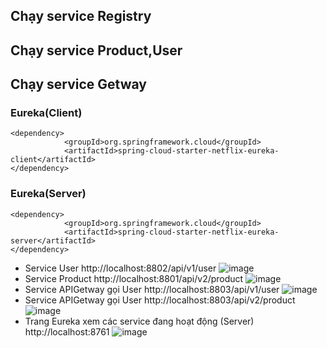 ## Chạy service Registry 
## Chạy service Product,User
## Chạy service Getway
### Eureka(Client)
```maven
<dependency>
			<groupId>org.springframework.cloud</groupId>
			<artifactId>spring-cloud-starter-netflix-eureka-client</artifactId>
</dependency>
```
### Eureka(Server)
```maven
<dependency>
			<groupId>org.springframework.cloud</groupId>
			<artifactId>spring-cloud-starter-netflix-eureka-server</artifactId>
</dependency>
```
- Service User
http://localhost:8802/api/v1/user
![image](https://github.com/chicuongdev2002/SpringCloud_EurekaNetflix/assets/124854803/600a90ba-6246-42c8-8735-81bee2342c4b)
- Service Product
http://localhost:8801/api/v2/product
![image](https://github.com/chicuongdev2002/SpringCloud_EurekaNetflix/assets/124854803/5b59ceaa-ab2c-4294-9606-aa68ba716476)
- Service APIGetway gọi User
http://localhost:8803/api/v1/user
![image](https://github.com/chicuongdev2002/SpringCloud_EurekaNetflix/assets/124854803/bf5a6ce2-3aeb-4ede-8dcc-b819f2dc2985)
- Service APIGetway gọi User
http://localhost:8803/api/v2/product
![image](https://github.com/chicuongdev2002/SpringCloud_EurekaNetflix/assets/124854803/36d1ba08-54aa-4044-b73d-23e445622e1c)
- Trang Eureka xem các service đang hoạt động (Server)
http://localhost:8761
![image](https://github.com/chicuongdev2002/SpringCloud_EurekaNetflix/assets/124854803/30e9b5cf-497d-4217-86af-67aaa395cf4b)
